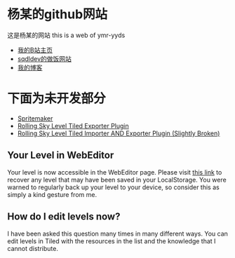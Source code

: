 # 杨某的github网站

这是杨某的网站
this is a web of ymr-yyds

 - [我的B站主页](https://space.bilibili.com/1137868546)
 - [sqdldev的做饭网站](https://hopeh1.github.io/rolling-sky/level-speed-calculator)
 - [我的博客](https://ymr-yyds.github.io/ymr-blog.github.io)

# 下面为未开发部分

 - [Spritemaker](https://hopeh1.github.io/rolling-sky/spritesheet-creator/)
 - [Rolling Sky Level Tiled Exporter Plugin](https://www.mediafire.com/file/mqpnsmbtbv921xy/)
 - [Rolling Sky Level Tiled Importer AND Exporter Plugin (Slightly Broken)](https://www.mediafire.com/file/pwlbb6m4wssep8t/)

## Your Level in WebEditor
Your level is now accessible in the WebEditor page. Please visit [this link](https://hopeh1.github.io/rolling-sky/level-editor/level-recovery/) to recover any level that may have been saved in your LocalStorage. You were warned to regularly back up your level to your device, so consider this as simply a kind gesture from me.
## How do I edit levels now?
I have been asked this question many times in many different ways. You can edit levels in Tiled with the resources in the list and the knowledge that I cannot distribute.


